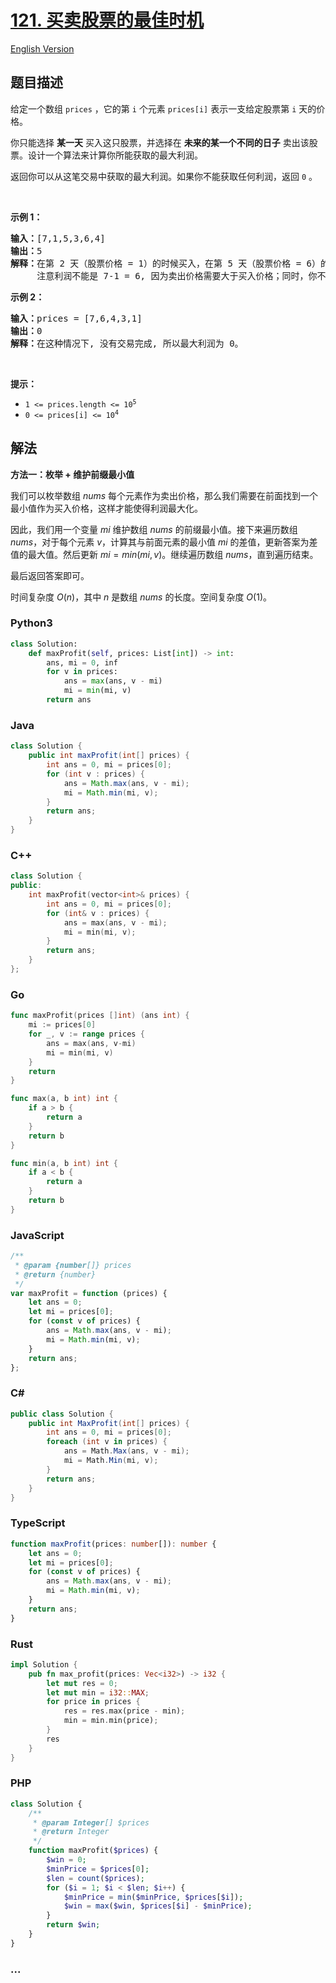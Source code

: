# [121. 买卖股票的最佳时机](https://leetcode.cn/problems/best-time-to-buy-and-sell-stock)

[English Version](/solution/0100-0199/0121.Best%20Time%20to%20Buy%20and%20Sell%20Stock/README_EN.md)

## 题目描述

<!-- 这里写题目描述 -->

<p>给定一个数组 <code>prices</code> ，它的第 <code>i</code> 个元素 <code>prices[i]</code> 表示一支给定股票第 <code>i</code> 天的价格。</p>

<p>你只能选择 <strong>某一天</strong> 买入这只股票，并选择在 <strong>未来的某一个不同的日子</strong> 卖出该股票。设计一个算法来计算你所能获取的最大利润。</p>

<p>返回你可以从这笔交易中获取的最大利润。如果你不能获取任何利润，返回 <code>0</code> 。</p>

<p> </p>

<p><strong>示例 1：</strong></p>

<pre>
<strong>输入：</strong>[7,1,5,3,6,4]
<strong>输出：</strong>5
<strong>解释：</strong>在第 2 天（股票价格 = 1）的时候买入，在第 5 天（股票价格 = 6）的时候卖出，最大利润 = 6-1 = 5 。
     注意利润不能是 7-1 = 6, 因为卖出价格需要大于买入价格；同时，你不能在买入前卖出股票。
</pre>

<p><strong>示例 2：</strong></p>

<pre>
<strong>输入：</strong>prices = [7,6,4,3,1]
<strong>输出：</strong>0
<strong>解释：</strong>在这种情况下, 没有交易完成, 所以最大利润为 0。
</pre>

<p> </p>

<p><strong>提示：</strong></p>

<ul>
	<li><code>1 <= prices.length <= 10<sup>5</sup></code></li>
	<li><code>0 <= prices[i] <= 10<sup>4</sup></code></li>
</ul>

## 解法

<!-- 这里可写通用的实现逻辑 -->

**方法一：枚举 + 维护前缀最小值**

我们可以枚举数组 $nums$ 每个元素作为卖出价格，那么我们需要在前面找到一个最小值作为买入价格，这样才能使得利润最大化。

因此，我们用一个变量 $mi$ 维护数组 $nums$ 的前缀最小值。接下来遍历数组 $nums$，对于每个元素 $v$，计算其与前面元素的最小值 $mi$ 的差值，更新答案为差值的最大值。然后更新 $mi = min(mi, v)$。继续遍历数组 $nums$，直到遍历结束。

最后返回答案即可。

时间复杂度 $O(n)$，其中 $n$ 是数组 $nums$ 的长度。空间复杂度 $O(1)$。

<!-- tabs:start -->

### **Python3**

<!-- 这里可写当前语言的特殊实现逻辑 -->

```python
class Solution:
    def maxProfit(self, prices: List[int]) -> int:
        ans, mi = 0, inf
        for v in prices:
            ans = max(ans, v - mi)
            mi = min(mi, v)
        return ans
```

### **Java**

<!-- 这里可写当前语言的特殊实现逻辑 -->

```java
class Solution {
    public int maxProfit(int[] prices) {
        int ans = 0, mi = prices[0];
        for (int v : prices) {
            ans = Math.max(ans, v - mi);
            mi = Math.min(mi, v);
        }
        return ans;
    }
}
```

### **C++**

```cpp
class Solution {
public:
    int maxProfit(vector<int>& prices) {
        int ans = 0, mi = prices[0];
        for (int& v : prices) {
            ans = max(ans, v - mi);
            mi = min(mi, v);
        }
        return ans;
    }
};
```

### **Go**

```go
func maxProfit(prices []int) (ans int) {
	mi := prices[0]
	for _, v := range prices {
		ans = max(ans, v-mi)
		mi = min(mi, v)
	}
	return
}

func max(a, b int) int {
	if a > b {
		return a
	}
	return b
}

func min(a, b int) int {
	if a < b {
		return a
	}
	return b
}
```

### **JavaScript**

```js
/**
 * @param {number[]} prices
 * @return {number}
 */
var maxProfit = function (prices) {
    let ans = 0;
    let mi = prices[0];
    for (const v of prices) {
        ans = Math.max(ans, v - mi);
        mi = Math.min(mi, v);
    }
    return ans;
};
```

### **C#**

```cs
public class Solution {
    public int MaxProfit(int[] prices) {
        int ans = 0, mi = prices[0];
        foreach (int v in prices) {
            ans = Math.Max(ans, v - mi);
            mi = Math.Min(mi, v);
        }
        return ans;
    }
}
```

### **TypeScript**

```ts
function maxProfit(prices: number[]): number {
    let ans = 0;
    let mi = prices[0];
    for (const v of prices) {
        ans = Math.max(ans, v - mi);
        mi = Math.min(mi, v);
    }
    return ans;
}
```

### **Rust**

```rust
impl Solution {
    pub fn max_profit(prices: Vec<i32>) -> i32 {
        let mut res = 0;
        let mut min = i32::MAX;
        for price in prices {
            res = res.max(price - min);
            min = min.min(price);
        }
        res
    }
}
```

### **PHP**

```php
class Solution {
    /**
     * @param Integer[] $prices
     * @return Integer
     */
    function maxProfit($prices) {
        $win = 0;
        $minPrice = $prices[0];
        $len = count($prices);
        for ($i = 1; $i < $len; $i++) {
            $minPrice = min($minPrice, $prices[$i]);
            $win = max($win, $prices[$i] - $minPrice);
        }
        return $win;
    }
}
```

### **...**

```

```

<!-- tabs:end -->

